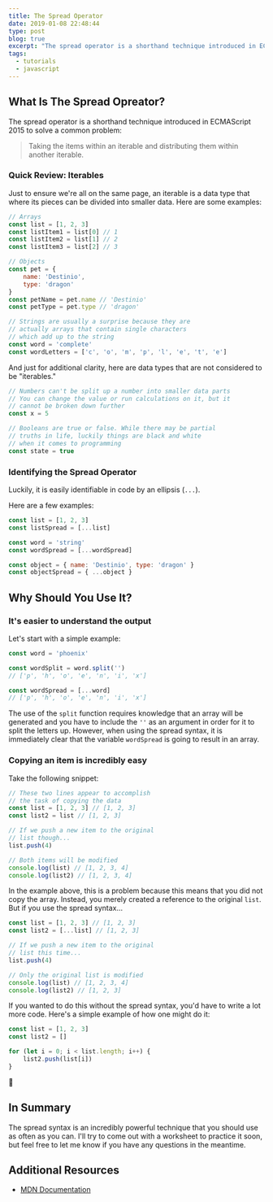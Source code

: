 ```yaml
---
title: The Spread Operator
date: 2019-01-08 22:48:44
type: post
blog: true
excerpt: "The spread operator is a shorthand technique introduced in ECMAScript 2015 to solve a common problem: Taking the items within an iterable and distributing them within another iterable."
tags:
  - tutorials
  - javascript
---
```


## What Is The Spread Opreator?

The spread operator is a shorthand technique introduced in ECMAScript 2015 to solve a common problem:

> Taking the items within an iterable and distributing them within another iterable.

### Quick Review: Iterables
Just to ensure we're all on the same page, an iterable is a data type that where its pieces can be divided into smaller data. Here are some examples:

```js
// Arrays
const list = [1, 2, 3]
const listItem1 = list[0] // 1
const listItem2 = list[1] // 2
const listItem3 = list[2] // 3

// Objects
const pet = {
	name: 'Destinio',
	type: 'dragon'
}
const petName = pet.name // 'Destinio'
const petType = pet.type // 'dragon'

// Strings are usually a surprise because they are
// actually arrays that contain single characters
// which add up to the string
const word = 'complete'
const wordLetters = ['c', 'o', 'm', 'p', 'l', 'e', 't', 'e']
```

And just for additional clarity, here are data types that are not considered to be "iterables."

```js
// Numbers can't be split up a number into smaller data parts
// You can change the value or run calculations on it, but it
// cannot be broken down further
const x = 5

// Booleans are true or false. While there may be partial
// truths in life, luckily things are black and white
// when it comes to programming
const state = true
```

### Identifying the Spread Operator

Luckily, it is easily identifiable in code by an ellipsis (`...`).

Here are a few examples:

```js
const list = [1, 2, 3]
const listSpread = [...list]

const word = 'string'
const wordSpread = [...wordSpread]

const object = { name: 'Destinio', type: 'dragon' }
const objectSpread = { ...object }
```

## Why Should You Use It?

### It's easier to understand the output

Let's start with a simple example:

```js
const word = 'phoenix'

const wordSplit = word.split('')
// ['p', 'h', 'o', 'e', 'n', 'i', 'x']

const wordSpread = [...word]
// ['p', 'h', 'o', 'e', 'n', 'i', 'x']
```

The use of the `split` function requires knowledge that an array will be generated and you have to include the `''` as an argument in order for it to split the letters up. However, when using the spread syntax, it is immediately clear that the variable `wordSpread` is going to result in an array.

### Copying an item is incredibly easy

Take the following snippet:

```js
// These two lines appear to accomplish
// the task of copying the data 
const list = [1, 2, 3] // [1, 2, 3]
const list2 = list // [1, 2, 3]

// If we push a new item to the original
// list though...
list.push(4)

// Both items will be modified
console.log(list) // [1, 2, 3, 4]
console.log(list2) // [1, 2, 3, 4]
```

In the example above, this is a problem because this means that you did not copy the array. Instead, you merely created a reference to the original `list`. But if you use the spread syntax...

```js
const list = [1, 2, 3] // [1, 2, 3]
const list2 = [...list] // [1, 2, 3]

// If we push a new item to the original
// list this time...
list.push(4)

// Only the original list is modified
console.log(list) // [1, 2, 3, 4]
console.log(list2) // [1, 2, 3]
```

If you wanted to do this without the spread syntax, you'd have to write a lot more code. Here's a simple example of how one might do it:

```js
const list = [1, 2, 3]
const list2 = []

for (let i = 0; i < list.length; i++) {
    list2.push(list[i])
}
```

🤦‍

## In Summary

The spread syntax is an incredibly powerful technique that you should use as often as you can. I'll try to come out with a worksheet to practice it soon, but feel free to let me know if you have any questions in the meantime.

## Additional Resources

- [MDN Documentation](https://developer.mozilla.org/en-US/docs/Web/JavaScript/Reference/Operators/Spread_syntax)
